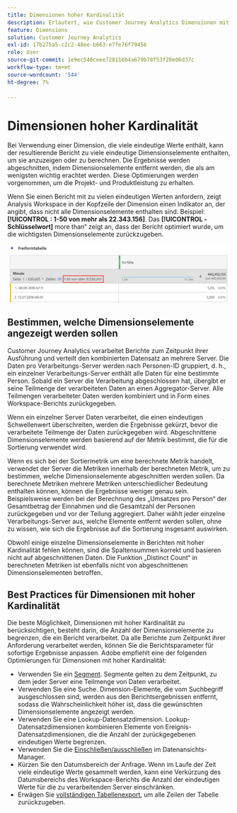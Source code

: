 ```yaml
---
title: Dimensionen hoher Kardinalität
description: Erläutert, wie Customer Journey Analytics Dimensionen mit vielen eindeutigen Werten verarbeitet.
feature: Dimensions
solution: Customer Journey Analytics
exl-id: 17b275a5-c2c2-48ee-b663-e7fe76f79456
role: User
source-git-commit: 1e9ec546ceee728116b4a679b78f53f20e06d37c
workflow-type: tm+mt
source-wordcount: '544'
ht-degree: 7%

---
```


# Dimensionen hoher Kardinalität

Bei Verwendung einer Dimension, die viele eindeutige Werte enthält, kann der resultierende Bericht zu viele eindeutige Dimensionselemente enthalten, um sie anzuzeigen oder zu berechnen. Die Ergebnisse werden abgeschnitten, indem Dimensionselemente entfernt werden, die als am wenigsten wichtig erachtet werden. Diese Optimierungen werden vorgenommen, um die Projekt- und Produktleistung zu erhalten.

Wenn Sie einen Bericht mit zu vielen eindeutigen Werten anfordern, zeigt Analysis Workspace in der Kopfzeile der Dimension einen Indikator an, der angibt, dass nicht alle Dimensionselemente enthalten sind. Beispiel: **[!UICONTROL : 1-50 von mehr als 22.343.156]**. Das **[!UICONTROL -Schlüsselwort]** more than“ zeigt an, dass der Bericht optimiert wurde, um die wichtigsten Dimensionselemente zurückzugeben.

![Freiformtabelle in Workspace mit dem Keyword „more than“, um 1-50 von mehr als 22.343.156 anzuzeigen](assets/high-cardinality.png)

## Bestimmen, welche Dimensionselemente angezeigt werden sollen

Customer Journey Analytics verarbeitet Berichte zum Zeitpunkt ihrer Ausführung und verteilt den kombinierten Datensatz an mehrere Server. Die Daten pro Verarbeitungs-Server werden nach Personen-ID gruppiert, d. h., ein einzelner Verarbeitungs-Server enthält alle Daten für eine bestimmte Person. Sobald ein Server die Verarbeitung abgeschlossen hat, übergibt er seine Teilmenge der verarbeiteten Daten an einen Aggregator-Server. Alle Teilmengen verarbeiteter Daten werden kombiniert und in Form eines Workspace-Berichts zurückgegeben.

Wenn ein einzelner Server Daten verarbeitet, die einen eindeutigen Schwellenwert überschreiten, werden die Ergebnisse gekürzt, bevor die verarbeitete Teilmenge der Daten zurückgegeben wird. Abgeschnittene Dimensionselemente werden basierend auf der Metrik bestimmt, die für die Sortierung verwendet wird.

Wenn es sich bei der Sortiermetrik um eine berechnete Metrik handelt, verwendet der Server die Metriken innerhalb der berechneten Metrik, um zu bestimmen, welche Dimensionselemente abgeschnitten werden sollen. Da berechnete Metriken mehrere Metriken unterschiedlicher Bedeutung enthalten können, können die Ergebnisse weniger genau sein. Beispielsweise werden bei der Berechnung des „Umsatzes pro Person“ der Gesamtbetrag der Einnahmen und die Gesamtzahl der Personen zurückgegeben und vor der Teilung aggregiert. Daher wählt jeder einzelne Verarbeitungs-Server aus, welche Elemente entfernt werden sollen, ohne zu wissen, wie sich die Ergebnisse auf die Sortierung insgesamt auswirken.

Obwohl einige einzelne Dimensionselemente in Berichten mit hoher Kardinalität fehlen können, sind die Spaltensummen korrekt und basieren nicht auf abgeschnittenen Daten. Die Funktion „Distinct Count“ in berechneten Metriken ist ebenfalls nicht von abgeschnittenen Dimensionselementen betroffen.

## Best Practices für Dimensionen mit hoher Kardinalität

Die beste Möglichkeit, Dimensionen mit hoher Kardinalität zu berücksichtigen, besteht darin, die Anzahl der Dimensionselemente zu begrenzen, die ein Bericht verarbeitet. Da alle Berichte zum Zeitpunkt ihrer Anforderung verarbeitet werden, können Sie die Berichtsparameter für sofortige Ergebnisse anpassen. Adobe empfiehlt eine der folgenden Optimierungen für Dimensionen mit hoher Kardinalität:

* Verwenden Sie ein [Segment](/help/components/segments/seg-create.md). Segmente gelten zu dem Zeitpunkt, zu dem jeder Server eine Teilmenge von Daten verarbeitet.
* Verwenden Sie eine Suche. Dimension-Elemente, die vom Suchbegriff ausgeschlossen sind, werden aus den Berichtsergebnissen entfernt, sodass die Wahrscheinlichkeit höher ist, dass die gewünschten Dimensionselemente angezeigt werden.
* Verwenden Sie eine Lookup-Datensatzdimension. Lookup-Datensatzdimensionen kombinieren Elemente von Ereignis-Datensatzdimensionen, die die Anzahl der zurückgegebenen eindeutigen Werte begrenzen.
* Verwenden Sie die [Einschließen/ausschließen](/help/data-views/component-settings/include-exclude-values.md) im Datenansichts-Manager.
* Kürzen Sie den Datumsbereich der Anfrage. Wenn im Laufe der Zeit viele eindeutige Werte gesammelt werden, kann eine Verkürzung des Datumsbereichs des Workspace-Berichts die Anzahl der eindeutigen Werte für die zu verarbeitenden Server einschränken.
* Erwägen Sie [vollständigen Tabellenexport](/help/analysis-workspace/export/export-cloud.md), um alle Zeilen der Tabelle zurückzugeben.
